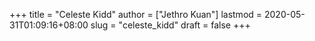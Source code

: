 +++
title = "Celeste Kidd"
author = ["Jethro Kuan"]
lastmod = 2020-05-31T01:09:16+08:00
slug = "celeste_kidd"
draft = false
+++
